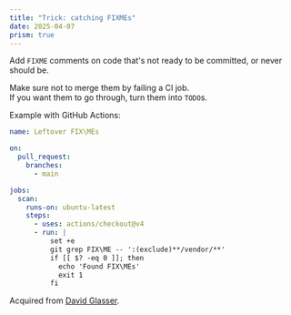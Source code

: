 ```yaml
---
title: "Trick: catching FIXMEs"
date: 2025-04-07
prism: true
---
```


Add `FIXME` comments on code that's not ready to be committed, or never should be.

Make sure not to merge them by failing a CI job.  
If you want them to go through, turn them into `TODO`s.

Example with GitHub Actions:

```yaml
name: Leftover FIX\MEs

on:
  pull_request:
    branches:
      - main

jobs:
  scan:
    runs-on: ubuntu-latest
    steps:
      - uses: actions/checkout@v4
      - run: |
          set +e
          git grep FIX\ME -- ':(exclude)**/vendor/**'
          if [[ $? -eq 0 ]]; then
            echo 'Found FIX\MEs'
            exit 1
          fi
```

Acquired from [David Glasser](https://www.linkedin.com/in/david-glasser-a89ba1114/).
